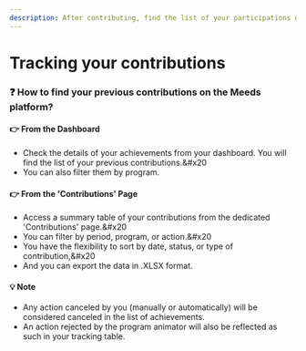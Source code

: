 ```yaml
---
description: After contributing, find the list of your participations on a dedicated page.
---
```


# Tracking your contributions

### :question: How to find your previous contributions on the Meeds platform?

#### :point_right: From the Dashboard

- Check the details of your achievements from your dashboard. You will find the list of your previous contributions.\&#x20
- You can also filter them by program.

#### :point_right: From the 'Contributions' Page

- Access a summary table of your contributions from the dedicated 'Contributions' page.\&#x20
- You can filter by period, program, or action.\&#x20
- You have the flexibility to sort by date, status, or type of contribution,\&#x20
- And you can export the data in .XLSX format.

#### 💡 Note

- Any action canceled by you (manually or automatically) will be considered canceled in the list of achievements.
- An action rejected by the program animator will also be reflected as such in your tracking table.
